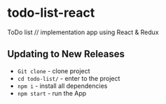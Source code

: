 # todo-list-react
ToDo list // implementation app using React &amp; Redux

## Updating to New Releases

* `Git clone`     - clone project
* `cd todo-list/` - enter to the project
* `npm i`         - install all dependencies
* `npm start`     - run the App
